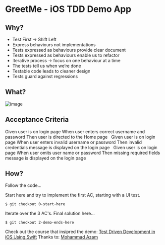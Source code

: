 # GreetMe - iOS TDD Demo App

## Why?

- Test First -> Shift Left
- Express behaviours not implementations
- Tests expressed as behaviours provide clear document
- Tests expressed as behaviours enable us to refactor
- Iterative process -> focus on one behaviour at a time
- The tests tell us when we’re done
- Testable code leads to cleaner design
- Tests guard against regressions

## What?

![image](https://user-images.githubusercontent.com/84612166/217969298-33a4bb18-3716-479b-97fc-0eccb1a8ed90.png)

## Acceptance Criteria

Given user is on login page
When user enters correct username and password
Then user is directed to the Home page
 
Given user is on login page
When user enters invalid username or password
Then invalid credentials message is displayed on the login page
 
Given user is on login page
When user omits user name or password
Then missing required fields message is displayed on the login page

## How?

Follow the code...

Start here and try to implement the first AC, starting with a UI test.

`$ git checkout 0-start-here`

Iterate over the 3 AC's. Final solution here...

`$ git checkout 2-demo-ends-here`


Check out the course that insipred the demo: [Test Driven Development in iOS Using Swift](https://www.udemy.com/share/105slw/)
Thanks to: [Mohammad Azam](https://www.udemy.com/course/test-driven-development-in-ios-using-swift/#instructor-1)

